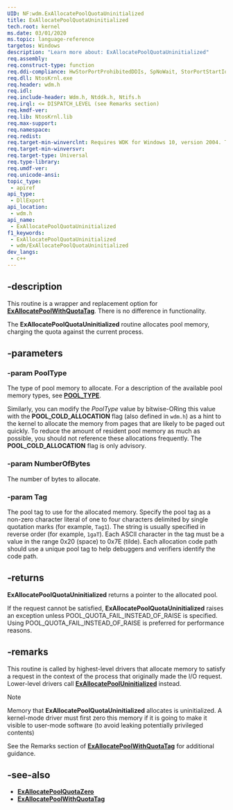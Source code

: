 ```yaml
---
UID: NF:wdm.ExAllocatePoolQuotaUninitialized
title: ExAllocatePoolQuotaUninitialized
tech.root: kernel
ms.date: 03/01/2020
ms.topic: language-reference
targetos: Windows
description: "Learn more about: ExAllocatePoolQuotaUninitialized"
req.assembly: 
req.construct-type: function
req.ddi-compliance: HwStorPortProhibitedDDIs, SpNoWait, StorPortStartIo
req.dll: NtosKrnl.exe
req.header: wdm.h
req.idl: 
req.include-header: Wdm.h, Ntddk.h, Ntifs.h
req.irql: <= DISPATCH_LEVEL (see Remarks section)
req.kmdf-ver: 
req.lib: NtosKrnl.lib
req.max-support: 
req.namespace: 
req.redist: 
req.target-min-winverclnt: Requires WDK for Windows 10, version 2004. Targets Windows 7 and later versions of the Windows operating system.
req.target-min-winversvr: 
req.target-type: Universal
req.type-library: 
req.umdf-ver: 
req.unicode-ansi: 
topic_type:
 - apiref
api_type:
 - DllExport
api_location:
 - wdm.h
api_name:
 - ExAllocatePoolQuotaUninitialized
f1_keywords:
 - ExAllocatePoolQuotaUninitialized
 - wdm/ExAllocatePoolQuotaUninitialized
dev_langs:
 - c++
---
```


## -description

This routine is a wrapper and replacement option for [**ExAllocatePoolWithQuotaTag**](nf-wdm-exallocatepoolwithquotatag.md). There is no difference in functionality.

The **ExAllocatePoolQuotaUninitialized** routine allocates pool memory, charging the quota against the current process.

## -parameters

### -param PoolType

The type of pool memory to allocate. For a description of the available pool memory types, see [**POOL_TYPE**](ne-wdm-_pool_type.md). 

Similarly, you can modify the *PoolType* value by bitwise-ORing this value with the **POOL_COLD_ALLOCATION** flag (also defined in `wdm.h`) as a hint to the kernel to allocate the memory from pages that are likely to be paged out quickly. To reduce the amount of resident pool memory as much as possible, you should not reference these allocations frequently. The **POOL_COLD_ALLOCATION** flag is only advisory.

### -param NumberOfBytes

The number of bytes to allocate.

### -param Tag

The pool tag to use for the allocated memory. Specify the pool tag as a non-zero character literal of one to four characters delimited by single quotation marks (for example, `Tag1`). The string is usually specified in reverse order (for example, `1gaT`). Each ASCII character in the tag must be a value in the range 0x20 (space) to 0x7E (tilde). Each allocation code path should use a unique pool tag to help debuggers and verifiers identify the code path.

## -returns

**ExAllocatePoolQuotaUninitialized** returns a pointer to the allocated pool. 

If the request cannot be satisfied, **ExAllocatePoolQuotaUninitialized** raises an exception unless POOL_QUOTA_FAIL_INSTEAD_OF_RAISE is specified. Using POOL_QUOTA_FAIL_INSTEAD_OF_RAISE is preferred for performance reasons.

## -remarks

This routine is called by highest-level drivers that allocate memory to satisfy a request in the context of the process that originally made the I/O request. Lower-level drivers call [**ExAllocatePoolUninitialized**](nf-wdm-exallocatepooluninitialized.md) instead. 

> [!NOTE]
> Memory that **ExAllocatePoolQuotaUninitialized** allocates is uninitialized. A kernel-mode driver must first zero this memory if it is going to make it visible to user-mode software (to avoid leaking potentially privileged contents)

See the Remarks section of [**ExAllocatePoolWithQuotaTag**](nf-wdm-exallocatepoolwithquotatag.md) for additional guidance.

## -see-also

* [**ExAllocatePoolQuotaZero**](nf-wdm-exallocatepoolquotazero.md)
* [**ExAllocatePoolWithQuotaTag**](nf-wdm-exallocatepoolwithquotatag.md)

